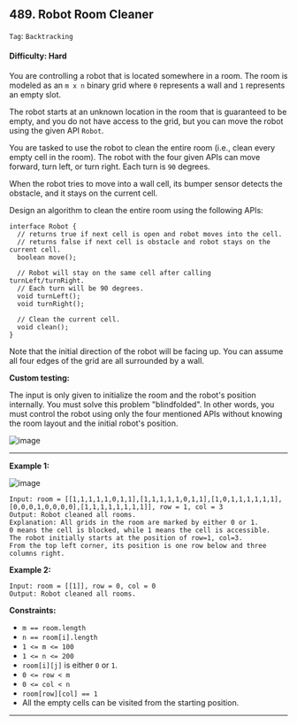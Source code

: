 ## 489. Robot Room Cleaner

```Tag```: ```Backtracking```

#### Difficulty: Hard

You are controlling a robot that is located somewhere in a room. The room is modeled as an ```m x n``` binary grid where ```0``` represents a wall and ```1``` represents an empty slot.

The robot starts at an unknown location in the room that is guaranteed to be empty, and you do not have access to the grid, but you can move the robot using the given API ```Robot```.

You are tasked to use the robot to clean the entire room (i.e., clean every empty cell in the room). The robot with the four given APIs can move forward, turn left, or turn right. Each turn is ```90``` degrees.

When the robot tries to move into a wall cell, its bumper sensor detects the obstacle, and it stays on the current cell.

Design an algorithm to clean the entire room using the following APIs:

```
interface Robot {
  // returns true if next cell is open and robot moves into the cell.
  // returns false if next cell is obstacle and robot stays on the current cell.
  boolean move();

  // Robot will stay on the same cell after calling turnLeft/turnRight.
  // Each turn will be 90 degrees.
  void turnLeft();
  void turnRight();

  // Clean the current cell.
  void clean();
}
```

Note that the initial direction of the robot will be facing up. You can assume all four edges of the grid are all surrounded by a wall.

__Custom testing:__

The input is only given to initialize the room and the robot's position internally. You must solve this problem "blindfolded". In other words, you must control the robot using only the four mentioned APIs without knowing the room layout and the initial robot's position.

![image](https://user-images.githubusercontent.com/35042430/217732939-5072de1d-905d-4a65-be85-6bf233287a0b.png)

---

__Example 1:__

![image](https://assets.leetcode.com/uploads/2021/07/17/lc-grid.jpg)
```
Input: room = [[1,1,1,1,1,0,1,1],[1,1,1,1,1,0,1,1],[1,0,1,1,1,1,1,1],[0,0,0,1,0,0,0,0],[1,1,1,1,1,1,1,1]], row = 1, col = 3
Output: Robot cleaned all rooms.
Explanation: All grids in the room are marked by either 0 or 1.
0 means the cell is blocked, while 1 means the cell is accessible.
The robot initially starts at the position of row=1, col=3.
From the top left corner, its position is one row below and three columns right.
```

__Example 2:__
```
Input: room = [[1]], row = 0, col = 0
Output: Robot cleaned all rooms.
```

__Constraints:__

- ```m == room.length```
- ```n == room[i].length```
- ```1 <= m <= 100```
- ```1 <= n <= 200```
- ```room[i][j]``` is either ```0``` or ```1```.
- ```0 <= row < m```
- ```0 <= col < n```
- ```room[row][col] == 1```
- All the empty cells can be visited from the starting position.

---
